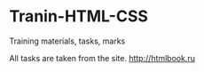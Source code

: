 # Tranin-HTML-CSS
Training materials, tasks, marks

All tasks are taken from the site. http://htmlbook.ru
